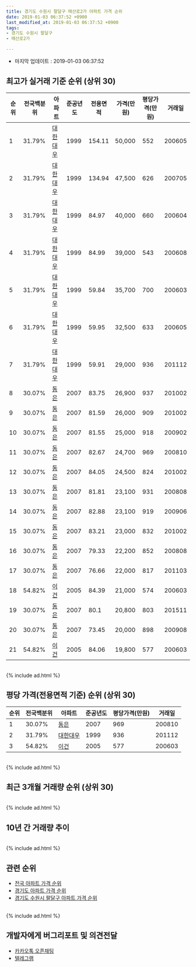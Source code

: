 ```yaml
---
title: 경기도 수원시 팔달구 매산로2가 아파트 가격 순위
date: 2019-01-03 06:37:52 +0900
last_modified_at: 2019-01-03 06:37:52 +0900
tags:
- 경기도 수원시 팔달구
- 매산로2가

---
```


* 마지막 업데이트 : 2019-01-03 06:37:52

## 최고가 실거래 기준 순위 (상위 30)


|순위|전국백분위|아파트|준공년도|전용면적|가격(만원)|평당가격(만원)|거래일|
|---|---|---|---|---|---|---|---|
|1|31.79%|[대한대우](https://search.naver.com/search.naver?query=%EA%B2%BD%EA%B8%B0%EB%8F%84+%EC%88%98%EC%9B%90%EC%8B%9C+%ED%8C%94%EB%8B%AC%EA%B5%AC+%EB%A7%A4%EC%82%B0%EB%A1%9C2%EA%B0%80+%EB%8C%80%ED%95%9C%EB%8C%80%EC%9A%B0)|1999|154.11|50,000|552|200605|
|2|31.79%|[대한대우](https://search.naver.com/search.naver?query=%EA%B2%BD%EA%B8%B0%EB%8F%84+%EC%88%98%EC%9B%90%EC%8B%9C+%ED%8C%94%EB%8B%AC%EA%B5%AC+%EB%A7%A4%EC%82%B0%EB%A1%9C2%EA%B0%80+%EB%8C%80%ED%95%9C%EB%8C%80%EC%9A%B0)|1999|134.94|47,500|626|200705|
|3|31.79%|[대한대우](https://search.naver.com/search.naver?query=%EA%B2%BD%EA%B8%B0%EB%8F%84+%EC%88%98%EC%9B%90%EC%8B%9C+%ED%8C%94%EB%8B%AC%EA%B5%AC+%EB%A7%A4%EC%82%B0%EB%A1%9C2%EA%B0%80+%EB%8C%80%ED%95%9C%EB%8C%80%EC%9A%B0)|1999|84.97|40,000|660|200604|
|4|31.79%|[대한대우](https://search.naver.com/search.naver?query=%EA%B2%BD%EA%B8%B0%EB%8F%84+%EC%88%98%EC%9B%90%EC%8B%9C+%ED%8C%94%EB%8B%AC%EA%B5%AC+%EB%A7%A4%EC%82%B0%EB%A1%9C2%EA%B0%80+%EB%8C%80%ED%95%9C%EB%8C%80%EC%9A%B0)|1999|84.99|39,000|543|200608|
|5|31.79%|[대한대우](https://search.naver.com/search.naver?query=%EA%B2%BD%EA%B8%B0%EB%8F%84+%EC%88%98%EC%9B%90%EC%8B%9C+%ED%8C%94%EB%8B%AC%EA%B5%AC+%EB%A7%A4%EC%82%B0%EB%A1%9C2%EA%B0%80+%EB%8C%80%ED%95%9C%EB%8C%80%EC%9A%B0)|1999|59.84|35,700|700|200603|
|6|31.79%|[대한대우](https://search.naver.com/search.naver?query=%EA%B2%BD%EA%B8%B0%EB%8F%84+%EC%88%98%EC%9B%90%EC%8B%9C+%ED%8C%94%EB%8B%AC%EA%B5%AC+%EB%A7%A4%EC%82%B0%EB%A1%9C2%EA%B0%80+%EB%8C%80%ED%95%9C%EB%8C%80%EC%9A%B0)|1999|59.95|32,500|633|200605|
|7|31.79%|[대한대우](https://search.naver.com/search.naver?query=%EA%B2%BD%EA%B8%B0%EB%8F%84+%EC%88%98%EC%9B%90%EC%8B%9C+%ED%8C%94%EB%8B%AC%EA%B5%AC+%EB%A7%A4%EC%82%B0%EB%A1%9C2%EA%B0%80+%EB%8C%80%ED%95%9C%EB%8C%80%EC%9A%B0)|1999|59.91|29,000|936|201112|
|8|30.07%|[동은](https://search.naver.com/search.naver?query=%EA%B2%BD%EA%B8%B0%EB%8F%84+%EC%88%98%EC%9B%90%EC%8B%9C+%ED%8C%94%EB%8B%AC%EA%B5%AC+%EB%A7%A4%EC%82%B0%EB%A1%9C2%EA%B0%80+%EB%8F%99%EC%9D%80)|2007|83.75|26,900|937|201002|
|9|30.07%|[동은](https://search.naver.com/search.naver?query=%EA%B2%BD%EA%B8%B0%EB%8F%84+%EC%88%98%EC%9B%90%EC%8B%9C+%ED%8C%94%EB%8B%AC%EA%B5%AC+%EB%A7%A4%EC%82%B0%EB%A1%9C2%EA%B0%80+%EB%8F%99%EC%9D%80)|2007|81.59|26,000|909|201002|
|10|30.07%|[동은](https://search.naver.com/search.naver?query=%EA%B2%BD%EA%B8%B0%EB%8F%84+%EC%88%98%EC%9B%90%EC%8B%9C+%ED%8C%94%EB%8B%AC%EA%B5%AC+%EB%A7%A4%EC%82%B0%EB%A1%9C2%EA%B0%80+%EB%8F%99%EC%9D%80)|2007|81.55|25,000|918|200902|
|11|30.07%|[동은](https://search.naver.com/search.naver?query=%EA%B2%BD%EA%B8%B0%EB%8F%84+%EC%88%98%EC%9B%90%EC%8B%9C+%ED%8C%94%EB%8B%AC%EA%B5%AC+%EB%A7%A4%EC%82%B0%EB%A1%9C2%EA%B0%80+%EB%8F%99%EC%9D%80)|2007|82.67|24,700|969|200810|
|12|30.07%|[동은](https://search.naver.com/search.naver?query=%EA%B2%BD%EA%B8%B0%EB%8F%84+%EC%88%98%EC%9B%90%EC%8B%9C+%ED%8C%94%EB%8B%AC%EA%B5%AC+%EB%A7%A4%EC%82%B0%EB%A1%9C2%EA%B0%80+%EB%8F%99%EC%9D%80)|2007|84.05|24,500|824|201002|
|13|30.07%|[동은](https://search.naver.com/search.naver?query=%EA%B2%BD%EA%B8%B0%EB%8F%84+%EC%88%98%EC%9B%90%EC%8B%9C+%ED%8C%94%EB%8B%AC%EA%B5%AC+%EB%A7%A4%EC%82%B0%EB%A1%9C2%EA%B0%80+%EB%8F%99%EC%9D%80)|2007|81.81|23,100|931|200808|
|14|30.07%|[동은](https://search.naver.com/search.naver?query=%EA%B2%BD%EA%B8%B0%EB%8F%84+%EC%88%98%EC%9B%90%EC%8B%9C+%ED%8C%94%EB%8B%AC%EA%B5%AC+%EB%A7%A4%EC%82%B0%EB%A1%9C2%EA%B0%80+%EB%8F%99%EC%9D%80)|2007|82.88|23,100|919|200906|
|15|30.07%|[동은](https://search.naver.com/search.naver?query=%EA%B2%BD%EA%B8%B0%EB%8F%84+%EC%88%98%EC%9B%90%EC%8B%9C+%ED%8C%94%EB%8B%AC%EA%B5%AC+%EB%A7%A4%EC%82%B0%EB%A1%9C2%EA%B0%80+%EB%8F%99%EC%9D%80)|2007|83.21|23,000|832|201002|
|16|30.07%|[동은](https://search.naver.com/search.naver?query=%EA%B2%BD%EA%B8%B0%EB%8F%84+%EC%88%98%EC%9B%90%EC%8B%9C+%ED%8C%94%EB%8B%AC%EA%B5%AC+%EB%A7%A4%EC%82%B0%EB%A1%9C2%EA%B0%80+%EB%8F%99%EC%9D%80)|2007|79.33|22,200|852|200808|
|17|30.07%|[동은](https://search.naver.com/search.naver?query=%EA%B2%BD%EA%B8%B0%EB%8F%84+%EC%88%98%EC%9B%90%EC%8B%9C+%ED%8C%94%EB%8B%AC%EA%B5%AC+%EB%A7%A4%EC%82%B0%EB%A1%9C2%EA%B0%80+%EB%8F%99%EC%9D%80)|2007|76.66|22,000|817|201103|
|18|54.82%|[이건](https://search.naver.com/search.naver?query=%EA%B2%BD%EA%B8%B0%EB%8F%84+%EC%88%98%EC%9B%90%EC%8B%9C+%ED%8C%94%EB%8B%AC%EA%B5%AC+%EB%A7%A4%EC%82%B0%EB%A1%9C2%EA%B0%80+%EC%9D%B4%EA%B1%B4)|2005|84.39|21,000|574|200603|
|19|30.07%|[동은](https://search.naver.com/search.naver?query=%EA%B2%BD%EA%B8%B0%EB%8F%84+%EC%88%98%EC%9B%90%EC%8B%9C+%ED%8C%94%EB%8B%AC%EA%B5%AC+%EB%A7%A4%EC%82%B0%EB%A1%9C2%EA%B0%80+%EB%8F%99%EC%9D%80)|2007|80.1|20,800|803|201511|
|20|30.07%|[동은](https://search.naver.com/search.naver?query=%EA%B2%BD%EA%B8%B0%EB%8F%84+%EC%88%98%EC%9B%90%EC%8B%9C+%ED%8C%94%EB%8B%AC%EA%B5%AC+%EB%A7%A4%EC%82%B0%EB%A1%9C2%EA%B0%80+%EB%8F%99%EC%9D%80)|2007|73.45|20,000|898|200908|
|21|54.82%|[이건](https://search.naver.com/search.naver?query=%EA%B2%BD%EA%B8%B0%EB%8F%84+%EC%88%98%EC%9B%90%EC%8B%9C+%ED%8C%94%EB%8B%AC%EA%B5%AC+%EB%A7%A4%EC%82%B0%EB%A1%9C2%EA%B0%80+%EC%9D%B4%EA%B1%B4)|2005|84.06|19,800|577|200603|


<br>
{% include ad.html %}
<br>

## 평당 가격(전용면적 기준) 순위 (상위 30)


|순위|전국백분위|아파트|준공년도|평당가격(만원)|거래일|
|---|---|---|---|---|---|
|1|30.07%|[동은](https://search.naver.com/search.naver?query=%EA%B2%BD%EA%B8%B0%EB%8F%84+%EC%88%98%EC%9B%90%EC%8B%9C+%ED%8C%94%EB%8B%AC%EA%B5%AC+%EB%A7%A4%EC%82%B0%EB%A1%9C2%EA%B0%80+%EB%8F%99%EC%9D%80)|2007|969|200810|
|2|31.79%|[대한대우](https://search.naver.com/search.naver?query=%EA%B2%BD%EA%B8%B0%EB%8F%84+%EC%88%98%EC%9B%90%EC%8B%9C+%ED%8C%94%EB%8B%AC%EA%B5%AC+%EB%A7%A4%EC%82%B0%EB%A1%9C2%EA%B0%80+%EB%8C%80%ED%95%9C%EB%8C%80%EC%9A%B0)|1999|936|201112|
|3|54.82%|[이건](https://search.naver.com/search.naver?query=%EA%B2%BD%EA%B8%B0%EB%8F%84+%EC%88%98%EC%9B%90%EC%8B%9C+%ED%8C%94%EB%8B%AC%EA%B5%AC+%EB%A7%A4%EC%82%B0%EB%A1%9C2%EA%B0%80+%EC%9D%B4%EA%B1%B4)|2005|577|200603|


<br>
{% include ad.html %}
<br>

## 최근 3개월 거래량 순위 (상위 30)


<div style="width:100%;">
    <canvas id="deal_count_ranking" height="250"></canvas>
</div>


<script>
new Chart(document.getElementById("deal_count_ranking"), {
    type: 'horizontalBar',
    data: {
        labels: ['대한대우'],
        datasets: [{
            label: '실거래 수',
            data: [8],
            borderColor: "rgba(255, 0, 128, 1)",
            backgroundColor: "rgba(255, 0, 128, 0.5)",
            fill: false,
        }]
    },
    options: {
        responsive: true,
        title: {
            display: true,
            text: '최근 3개월 거래량 순위'
        },
        tooltips: {
            mode: 'index',
            intersect: false,
            callbacks: {
                title: function(tooltipItems, data) {
                    return "실거래 수:";
                },
                label: function(tooltipItem, data) {
                    return data.labels[tooltipItem.index] + ": " + tooltipItem.xLabel;
                }
            }
        },
        hover: {
            mode: 'nearest',
            intersect: true
        },
        scales: {
            xAxes: [{
                display: true,
                scaleLabel: {
                    display: true,
                    labelString: '실거래 수'
                },
                ticks: {
                    suggestedMin: 0,
                }
            }],
            yAxes: [{
                display: true,
                ticks: {
                    autoSkip: false,
                    callback: function(value, index, values) {
                        if (value.length > 15)
                            return value.substr(0, 13) + "...";
                        else
                            return value;
                    }
                },
                scaleLabel: {
                    display: false,
                }
            }]
        }
    }
});

</script>


<br>
{% include ad.html %}
<br>

## 10년 간 거래량 추이


<div style="width:100%;">
    <canvas id="deal_progress" height="250"></canvas>
</div>

<script>
new Chart(document.getElementById("deal_progress"), {
    type: 'line',
    data: {
        labels: ['200901','200902','200903','200904','200905','200906','200907','200908','200909','200910','200911','200912','201001','201002','201003','201004','201005','201006','201007','201008','201009','201010','201011','201012','201101','201102','201103','201104','201105','201106','201107','201108','201109','201110','201111','201112','201201','201202','201203','201204','201205','201206','201207','201208','201209','201210','201211','201212','201301','201302','201303','201304','201305','201306','201307','201308','201309','201310','201311','201312','201401','201402','201403','201404','201405','201406','201407','201408','201409','201410','201411','201412','201501','201502','201503','201504','201505','201506','201507','201508','201509','201510','201511','201512','201601','201602','201603','201604','201605','201606','201607','201608','201609','201610','201611','201612','201701','201702','201703','201704','201705','201706','201707','201708','201709','201710','201711','201712','201801','201802','201803','201804','201805','201806','201807','201808','201809','201810','201811','201812','201901'],
        datasets: [{
            label: '실거래 수',
            pointRadius: 1,
            data: [3, 4, 4, 10, 11, 14, 7, 5, 5, 3, 2, 1, 4, 8, 4, 9, 4, 1, 1, 7, 2, 2, 11, 8, 13, 13, 11, 8, 6, 8, 11, 9, 4, 7, 6, 3, 3, 4, 6, 1, 7, 2, 2, 3, 4, 2, 3, 2, 2, 3, 4, 3, 2, 8, 2, 4, 1, 4, 3, 4, 6, 5, 6, 2, 8, 5, 8, 6, 11, 8, 8, 6, 7, 6, 6, 9, 4, 7, 11, 3, 11, 10, 10, 10, 7, 7, 7, 11, 4, 6, 6, 10, 10, 11, 8, 6, 7, 7, 13, 3, 5, 13, 5, 6, 6, 7, 8, 7, 5, 6, 11, 8, 2, 11, 12, 9, 10, 11, 2, 6, 0],
            borderColor: "rgba(255, 201, 14, 1)",
            backgroundColor: "rgba(255, 201, 14, 0.5)",
            fill: true,
        }]
    },
    options: {
        responsive: true,
        title: {
            display: true,
            text: '10년간 거래량 추이'
        },
        tooltips: {
            mode: 'index',
            intersect: false,
        },
        hover: {
            mode: 'nearest',
            intersect: true
        },
        scales: {
            xAxes: [{
                display: true,
                scaleLabel: {
                    display: true,
                    labelString: '년/월'
                }
            }],
            yAxes: [{
                display: true,
                ticks: {
                    suggestedMin: 0,
                },
                scaleLabel: {
                    display: true,
                    labelString: '실거래 수'
                }
            }]
        }
    }
});

</script>


<br>
{% include ad.html %}
<br>

## 관련 순위

- [전국 아파트 가격 순위](https://inasie.github.io/apt-ranking/전국)
- [경기도 아파트 가격 순위](https://inasie.github.io/apt-ranking/경기도)
- [경기도 수원시 팔달구 아파트 가격 순위](https://inasie.github.io/apt-ranking/경기도-수원시-팔달구)


<br>
{% include ad.html %}
<br>

## 개발자에게 버그리포트 및 의견전달

- [카카오톡 오픈채팅](https://open.kakao.com/o/gLJUAP4)
- [텔레그램](https://t.me/inasie)

